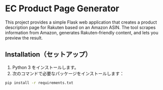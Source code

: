 # EC Product Page Generator

This project provides a simple Flask web application that creates a product description page for Rakuten based on an Amazon ASIN. The tool scrapes information from Amazon, generates Rakuten-friendly content, and lets you preview the result.

## Installation（セットアップ）

1. Python 3 をインストールします。
2. 次のコマンドで必要なパッケージをインストールします：

```bash
pip install -r requirements.txt
